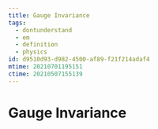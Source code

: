```yaml
---
title: Gauge Invariance
tags:
  - dontunderstand
  - em
  - definition
  - physics
id: d9510d93-d982-4500-af89-f21f214adaf4
mtime: 20210701195151
ctime: 20210507155139
---
```


# Gauge Invariance
